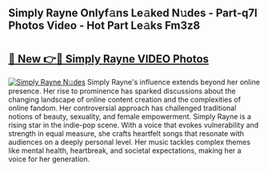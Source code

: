 ## Simply Rayne Onlyf𝚊ns Le𝚊ked N𝚞des - Part-q7l Photos Video - Hot Part Le𝚊ks Fm3z8

# <h2><a href="http://ac2094.deff.icu/?id=Simply+Rayne">🔗 New 👉🔴 Simply Rayne VIDEO Photos</a></h2>

[![Simply Rayne N𝚞des](https://i.imgur.com/rIISA9y.gif)](http://ac2094.deff.icu/?id=Simply+Rayne)
Simply Rayne's influence extends beyond her online presence. Her rise to prominence has sparked discussions about the changing landscape of online content creation and the complexities of online fandom. Her controversial approach has challenged traditional notions of beauty, sexuality, and female empowerment. Simply Rayne is a rising star in the indie-pop scene. With a voice that evokes vulnerability and strength in equal measure, she crafts heartfelt songs that resonate with audiences on a deeply personal level. Her music tackles complex themes like mental health, heartbreak, and societal expectations, making her a voice for her generation.
